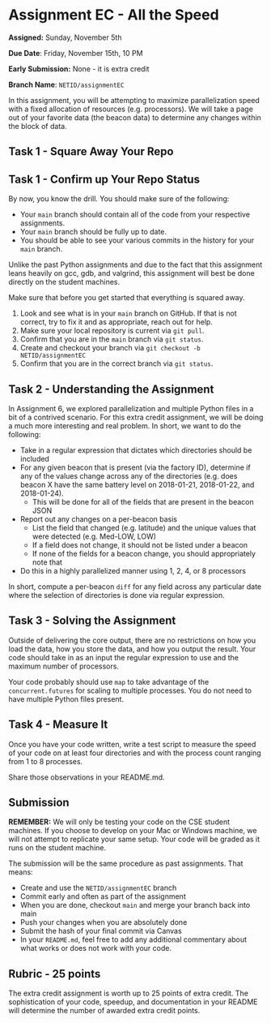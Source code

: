 # Assignment EC - All the Speed

**Assigned:** Sunday, November 5th

**Due Date**: Friday, November 15th, 10 PM

**Early Submission:** None - it is extra credit

**Branch Name**: `NETID/assignmentEC`

In this assignment, you will be attempting to maximize parallelization speed with a fixed allocation of resources (e.g. processors).  We will take a page out of your favorite data (the beacon data) to determine any changes within the block of data.

## Task 1 - Square Away Your Repo

## Task 1 - Confirm up Your Repo Status

By now, you know the drill.  You should make sure of the following:

* Your `main` branch should contain all of the code from your respective assignments.  
* Your `main` branch should be fully up to date.
* You should be able to see your various commits in the history for your `main` branch.

Unlike the past Python assignments and due to the fact that this assignment leans heavily on gcc, gdb, and valgrind, this assignment will best be done directly on the student machines.

Make sure that before you get started that everything is squared away.  

1. Look and see what is in your `main` branch on GitHub.  If that is not correct, try to fix it and as appropriate, reach out for help.  
2. Make sure your local repository is current via `git pull`.  
3. Confirm that you are in the `main` branch via `git status`.
4. Create and checkout your branch via `git checkout -b NETID/assignmentEC`
5. Confirm that you are in the correct branch via `git status`.

## Task 2 - Understanding the Assignment

In Assignment 6, we explored parallelization and multiple Python files in a bit of a contrived scenario.  For this extra credit assignment, we will be doing a much more interesting and real problem.  In short, we want to do the following:

* Take in a regular expression that dictates which directories should be included
* For any given beacon that is present (via the factory ID), determine if any of the values change across any of the directories (e.g. does beacon X have the same battery level on 2018-01-21, 2018-01-22, and 2018-01-24).
   * This will be done for all of the fields that are present in the beacon JSON
* Report out any changes on a per-beacon basis
   * List the field that changed (e.g. latitude) and the unique values that were detected (e.g. Med-LOW, LOW)
   * If a field does not change, it should not be listed under a beacon
   * If none of the fields for a beacon change, you should appropriately note that 
* Do this in a highly parallelized manner using 1, 2, 4, or 8 processors

In short, compute a per-beacon `diff` for any field across any particular date where the selection of directories is done via regular expression.

## Task 3 - Solving the Assignment

Outside of delivering the core output, there are no restrictions on how you load the data, how you store the data, and how you output the result.  Your code should take in as an input the regular expression to use and the maximum number of processors.

Your code probably should use `map` to take advantage of the `concurrent.futures` for scaling to multiple processes.  You do not need to have multiple Python files present.

## Task 4 - Measure It

Once you have your code written, write a test script to measure the speed of your code on at least four directories and with the process count ranging from 1 to 8 processes.  

Share those observations in your README.md.

## Submission

**REMEMBER:** We will only be testing your code on the CSE student machines.  If you choose to develop on your Mac or Windows machine, we will not attempt to replicate your same setup.  Your code will be graded as it runs on the student machine.  

The submission will be the same procedure as past assignments.  That means:

* Create and use the `NETID/assignmentEC` branch
* Commit early and often as part of the assignment
* When you are done, checkout `main` and merge your branch back into main
* Push your changes when you are absolutely done
* Submit the hash of your final commit via Canvas
* In your `README.md`, feel free to add any additional commentary about what works or does not work with your code. 

## Rubric - 25 points

The extra credit assignment is worth up to 25 points of extra credit.  The sophistication of your code, speedup, and documentation in your README will determine the number of awarded extra credit points.    


